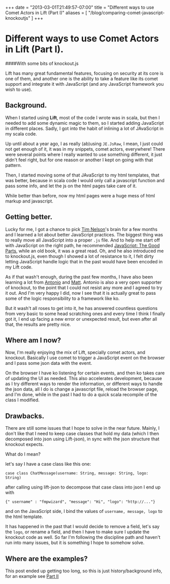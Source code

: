 +++
date = "2013-03-01T21:49:57-07:00"
title = "Different ways to use Comet Actors in Lift (Part I)"
aliases = [
	"/blog/comparing-comet-javascript-knockoutjs"
]
+++

[title: ]: /
[category: Lift]: /
[date: 2013/3/1]: /
[tags: {lift, Scala, comet actors, comet, actors, knockoutjs, javascript}]: /

# Different ways to use Comet Actors in Lift (Part I).
####With some bits of knockout.js

Lift has many great fundamental features, focusing on security at its core is one of them, and another one is the ability to take a feature like its comet support and integrate it with JavaScript (and any JavaScript framework you wish to use).


## Background.

When I started using **Lift**, most of the code I wrote was in scala, but then I needed to add some dynamic magic to them, so I started adding JavaScript in different places. Sadly, I got into the habit of inlining a lot of JAvaScript in my scala code.

Up until about a year ago, I as really (ab)using `JE.JsRaw`, I mean, I just could not get enough of it, it was in my snippets, comet actors, everywhere! There were several points where I really wanted to use something different, it just didn't feel right, but for one reason or another I kept on going with that pattern.

Then, I started moving some of that JAvaScript to my html templates, that was better, because in scala code I would only call a javascript function and pass some info, and let the js on the html pages take care of it.

While better than before, now my html pages were a huge mess of html markup and javascript.

## Getting better.

Lucky for me, I got a chance to pick [Tim Nelson](https://twitter.com/eltimn)'s brain for a few months and I learned a lot about better JavaScript practices. The biggest thing was to really move all JavaScript into a proper `.js` file. And to help me start off with JavaScript on the right path, he recommended [JavaScript: The Good Parts](http://books.google.com/books?id=PXa2bby0oQ0C&source=gbs_slider_cls_metadata_1_mylibrary), while an old book, it was a great read. Oh, and he also introduced me to knockout.js, even though I showed a lot of resistance to it, I felt dirty letting JavaScript handle logic that in the past would have been encoded in my Lift code.

As if that wash't enough, during the past few months, I have also been learning a lot from [Antonio](https://twitter.com/lightfiend) and [Matt](https://twitter.com/farmdawgnation). Antonio is also a very open supporter of knockout, to the point that I could not resist any more and I agreed to try it out. And I'm very happy I did, now I see that it is actually great to pass some of the logic responsibility to a framework like ko.

But it wash't all roses to get into it, he has answered countless questions from very basic to some head scratching ones and every time I think I finally got it, I end up facing a new error or unexpected result, but even after all that, the results are pretty nice.

## Where am I now?

Now, I'm really enjoying the mix of Lift, specially comet actors, and knockout. Basically I use comet to trigger a JavaScript event on the browser and I pass some json data with the event.

On the browser I have ko listening for certain events, and then ko takes care of updating the UI as needed. This also accelerates development, because as I try different ways to render the information, or different ways to handle the json data, all I do is change a javascript file, reload the browser page, and I'm done, while in the past I had to do a quick scala recompile of the class I modified.

## Drawbacks.

There are still some issues that I hope to solve in the near future. Mainly, I don't like that I need to keep case classes that hold my data (which I then decomposed into json using Lift-json), in sync with the json structure that knockout expects.

What do I mean?

let's say I have a case class like this one:

```
case class ChatMessage(username: String, message: String, logo: String)

```

after calling using lift-json to decompose that case class into json I end up with

```
{" username" : "fmpwizard", "message": "Hi", "logo": "http://..."}
```

and on the JavaScript side, I bind the values of `username, message, logo` to the html template.

It has happened in the past that I would decide to remove a field, let's say the `logo`, or rename a field, and then I have to make sure I update the knockout code as well. So far I'm following the discipline path and haven't run into many issues, but it is something I hope to somehow solve.

## Where are the examples?

This post ended up getting too long, so this is just history/background info, for an example see [Part II](https://fmpwizard.telegr.am/blog/comparing-comet-javascript-knockoutjs-part-ii)
